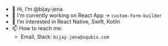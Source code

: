 - 👋 Hi, I’m @bijay-jena
- 👷 I'm currently working on React App -> `custom-form-builder`
- 👀 I’m interested in React Native, Swift, Kotlin
- 📫 How to reach me:
    - Email, Slack: `bijay.jena@squbix.com`
